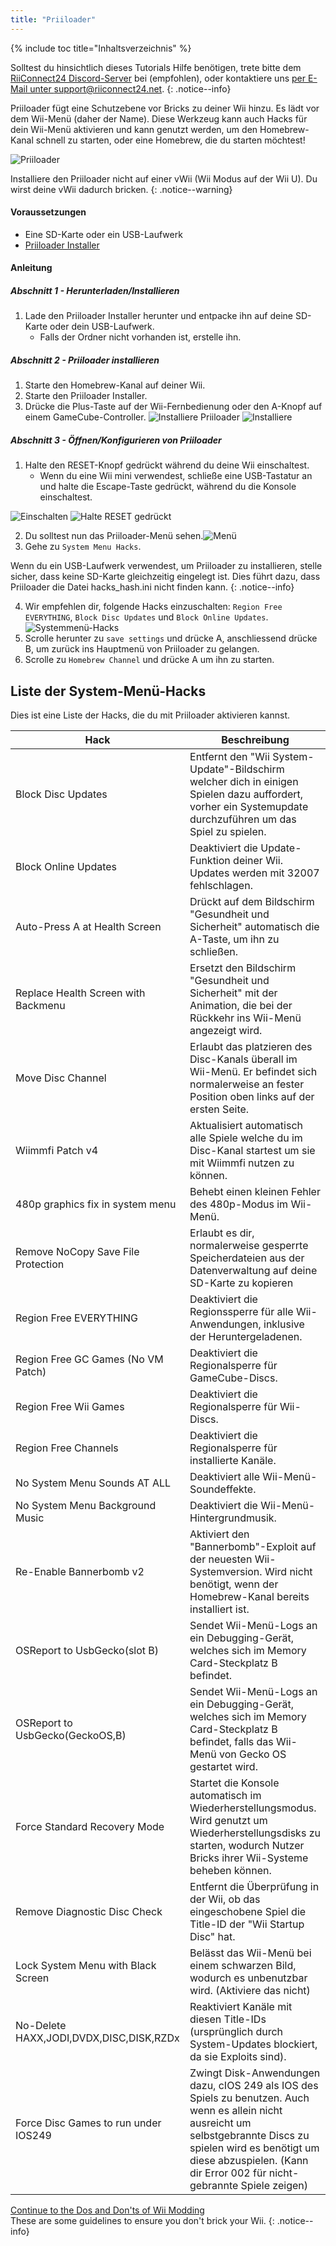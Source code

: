 ```yaml
---
title: "Priiloader"
---
```


{% include toc title="Inhaltsverzeichnis" %}

Solltest du hinsichtlich dieses Tutorials Hilfe benötigen, trete bitte dem [RiiConnect24 Discord-Server](https://discord.gg/rc24) bei (empfohlen), oder kontaktiere uns [per E-Mail unter support@riiconnect24.net](mailto:support@riiconnect24.net).
{: .notice--info}

Priiloader fügt eine Schutzebene vor Bricks zu deiner Wii hinzu. Es lädt vor dem Wii-Menü (daher der Name). Diese Werkzeug kann auch Hacks für dein Wii-Menü aktivieren und kann genutzt werden, um den Homebrew-Kanal schnell zu starten, oder eine Homebrew, die du starten möchtest!

![Priiloader](/images/priiloader.jpg)

Installiere den Priiloader nicht auf einer vWii (Wii Modus auf der Wii U). Du wirst deine vWii dadurch bricken.
{: .notice--warning}

#### Voraussetzungen
* Eine SD-Karte oder ein USB-Laufwerk
* [Priiloader Installer](https://hbb1.oscwii.org/hbb/priiloader/priiloader.zip)

#### Anleitung
##### Abschnitt 1 - Herunterladen/Installieren

1. Lade den Priiloader Installer herunter und entpacke ihn auf deine SD-Karte oder dein USB-Laufwerk.
    * Falls der Ordner nicht vorhanden ist, erstelle ihn.

##### Abschnitt 2 - Priiloader installieren

1. Starte den Homebrew-Kanal auf deiner Wii.
2. Starte den Priiloader Installer.
3. Drücke die Plus-Taste auf der Wii-Fernbedienung oder den A-Knopf auf einem GameCube-Controller. ![Installiere Priiloader](/images/Priiloader/installer.png) ![Installiere](/images/Priiloader/installing.png)

##### Abschnitt 3 - Öffnen/Konfigurieren von Priiloader

1. Halte den RESET-Knopf gedrückt während du deine Wii einschaltest.
    * Wenn du eine Wii mini verwendest, schließe eine USB-Tastatur an und halte die Escape-Taste gedrückt, während du die Konsole einschaltest.

![Einschalten](/images/Priiloader/on.jpg) ![Halte RESET gedrückt](/images/Priiloader/reset.jpg)

2. Du solltest nun das Priiloader-Menü sehen.![Menü](/images/Priiloader/mainmenu.png)
3. Gehe zu `System Menu Hacks`.

Wenn du ein USB-Laufwerk verwendest, um Priiloader zu installieren, stelle sicher, dass keine SD-Karte gleichzeitig eingelegt ist. Dies führt dazu, dass Priiloader die Datei hacks_hash.ini nicht finden kann.
{: .notice--info}

4. Wir empfehlen dir, folgende Hacks einzuschalten: `Region Free EVERYTHING`, `Block Disc Updates` und `Block Online Updates`. ![Systemmenü-Hacks](/images/Priiloader/hacks.png)
1. Scrolle herunter zu `save settings` und drücke A, anschliessend drücke B, um zurück ins Hauptmenü von Priiloader zu gelangen.
1. Scrolle zu `Homebrew Channel` und drücke A um ihn zu starten.

## Liste der System-Menü-Hacks

Dies ist eine Liste der Hacks, die du mit Priiloader aktivieren kannst.

| Hack                                    | Beschreibung                                                                                                                                                                                                                                 |
| --------------------------------------- | -------------------------------------------------------------------------------------------------------------------------------------------------------------------------------------------------------------------------------------------- |
| Block Disc Updates                      | Entfernt den "Wii System-Update"-Bildschirm welcher dich in einigen Spielen dazu auffordert, vorher ein Systemupdate durchzuführen um das Spiel zu spielen.                                                                                  |
| Block Online Updates                    | Deaktiviert die Update-Funktion deiner Wii. Updates werden mit 32007 fehlschlagen.                                                                                                                                                           |
| Auto-Press A at Health Screen           | Drückt auf dem Bildschirm "Gesundheit und Sicherheit" automatisch die A-Taste, um ihn zu schließen.                                                                                                                                          |
| Replace Health Screen with Backmenu     | Ersetzt den Bildschirm "Gesundheit und Sicherheit" mit der Animation, die bei der Rückkehr ins Wii-Menü angezeigt wird.                                                                                                                      |
| Move Disc Channel                       | Erlaubt das platzieren des Disc-Kanals überall im Wii-Menü. Er befindet sich normalerweise an fester Position oben links auf der ersten Seite.                                                                                               |
| Wiimmfi Patch v4                        | Aktualisiert automatisch alle Spiele welche du im Disc-Kanal startest um sie mit Wiimmfi nutzen zu können.                                                                                                                                   |
| 480p graphics fix in system menu        | Behebt einen kleinen Fehler des 480p-Modus im Wii-Menü.                                                                                                                                                                                      |
| Remove NoCopy Save File Protection      | Erlaubt es dir, normalerweise gesperrte Speicherdateien aus der Datenverwaltung auf deine SD-Karte zu kopieren                                                                                                                               |
| Region Free EVERYTHING                  | Deaktiviert die Regionssperre für alle Wii-Anwendungen, inklusive der Heruntergeladenen.                                                                                                                                                     |
| Region Free GC Games (No VM Patch)      | Deaktiviert die Regionalsperre für GameCube-Discs.                                                                                                                                                                                           |
| Region Free Wii Games                   | Deaktiviert die Regionalsperre für Wii-Discs.                                                                                                                                                                                                |
| Region Free Channels                    | Deaktiviert die Regionalsperre für installierte Kanäle.                                                                                                                                                                                      |
| No System Menu Sounds AT ALL            | Deaktiviert alle Wii-Menü-Soundeffekte.                                                                                                                                                                                                      |
| No System Menu Background Music         | Deaktiviert die Wii-Menü-Hintergrundmusik.                                                                                                                                                                                                   |
| Re-Enable Bannerbomb v2                 | Aktiviert den "Bannerbomb"-Exploit auf der neuesten Wii-Systemversion. Wird nicht benötigt, wenn der Homebrew-Kanal bereits installiert ist.                                                                                                 |
| OSReport to UsbGecko(slot B)            | Sendet Wii-Menü-Logs an ein Debugging-Gerät, welches sich im Memory Card-Steckplatz B befindet.                                                                                                                                              |
| OSReport to UsbGecko(GeckoOS,B)         | Sendet Wii-Menü-Logs an ein Debugging-Gerät, welches sich im Memory Card-Steckplatz B befindet, falls das Wii-Menü von Gecko OS gestartet wird.                                                                                              |
| Force Standard Recovery Mode            | Startet die Konsole automatisch im Wiederherstellungsmodus. Wird genutzt um Wiederherstellungsdisks zu starten, wodurch Nutzer Bricks ihrer Wii-Systeme beheben können.                                                                      |
| Remove Diagnostic Disc Check            | Entfernt die Überprüfung in der Wii, ob das eingeschobene Spiel die Title-ID der "Wii Startup Disc" hat.                                                                                                                                     |
| Lock System Menu with Black Screen      | Belässt das Wii-Menü bei einem schwarzen Bild, wodurch es unbenutzbar wird. (Aktiviere das nicht)                                                                                                                                            |
| No-Delete HAXX,JODI,DVDX,DISC,DISK,RZDx | Reaktiviert Kanäle mit diesen Title-IDs (ursprünglich durch System-Updates blockiert, da sie Exploits sind).                                                                                                                                 |
| Force Disc Games to run under IOS249    | Zwingt Disk-Anwendungen dazu, cIOS 249 als IOS des Spiels zu benutzen. Auch wenn es allein nicht ausreicht um selbstgebrannte Discs zu spielen wird es benötigt um diese abzuspielen. (Kann dir Error 002 für nicht-gebrannte Spiele zeigen) |


[Continue to the Dos and Don'ts of Wii Modding](dosanddonts)<br> These are some guidelines to ensure you don't brick your Wii.
{: .notice--info}
